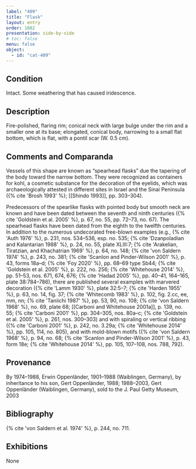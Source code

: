 ```yaml
---
label: "409"
title: "Flask"
layout: entry
order: 1082
presentation: side-by-side
# toc: false
menu: false
object:
  - id: "cat-409"
---
```


## Condition

Intact. Some weathering that has caused iridescence.

## Description

Fire-polished, flaring rim; conical neck with large bulge under the rim and a smaller one at its base; elongated, conical body, narrowing to a small flat bottom, which is flat, with a pontil scar (W. 0.5 cm).

## Comments and Comparanda

Vessels of this shape are known as “spearhead flasks” due the tapering of the body toward the narrow bottom. They were recognized as containers for kohl, a cosmetic substance for the decoration of the eyelids, which was archaeologically attested in different sites in Israel and the Sinai Peninsula ({% cite 'Brosh 1993' %}; [[Shindo 1993]], pp. 303–304).

Predecessors of the spearlike flasks with pointed body but smooth neck are known and have been dated between the seventh and ninth centuries ({% cite 'Goldstein et al. 2005' %}, p. 67, no. 55, pp. 72–73, no. 67). The spearhead flasks have been dated from the eighth to the twelfth centuries. In addition to the numerous undecorated free-blown examples (e.g., {% cite 'Auth 1976' %}, p. 231, nos. 534–536, esp. no. 535; {% cite 'Dzanpoladian and Kalantarian 1988' %}, p. 24, no. 55, plate XLIII:7; {% cite 'Arakelian, Tiratzian, and Khachatrian 1969' %}, p. 64, no. 148; {% cite 'von Saldern 1974' %}, p. 243, no. 381; {% cite 'Scanlon and Pinder-Wilson 2001' %}, p. 43, forms 18a–d; {% cite 'Foy 2020' %}, pp. 68–69 type Sb44; {% cite 'Goldstein et al. 2005' %}, p. 222, no. 256; {% cite 'Whitehouse 2014' %}, pp. 51–53, nos. 671, 674, 676; {% cite 'Hadad 2005' %}, pp. 40–41, 164–165, plate 38:784–786), there are published several examples with marvered decoration ({% cite 'Lamm 1930' %}, plate 32:5–7; {% cite 'Harden 1955' %}, p. 63, no. 14, fig. 37; {% cite 'Whitecomb 1983' %}, p. 102, fig. 2.cc, ee, mm, nn; {% cite 'Taniichi 1987' %}, pp. 53, 90, no. 108; {% cite 'von Saldern 1968' %}, no. 69, plate 68; [[Carboni and Whitehouse 2001a]], p. 139, no. 55; {% cite 'Carboni 2001' %}, pp. 304–305, nos. 80a–c; {% cite 'Goldstein et al. 2005' %}, p. 261, nos. 300–303) and with spiraling or vertical ribbing ({% cite 'Carboni 2001' %}, p. 242, no. 3.29a; {% cite 'Whitehouse 2014' %}, pp. 105, 114, no. 805), and with mold-blown motifs ({% cite 'von Saldern 1968' %}, p. 94, no. 68; {% cite 'Scanlon and Pinder-Wilson 2001' %}, p. 43, form 18e; {% cite 'Whitehouse 2014' %}, pp. 105, 107–108, nos. 788, 792).

## Provenance

By 1974–1988, Erwin Oppenländer, 1901–1988 (Waiblingen, Germany), by inheritance to his son, Gert Oppenländer, 1988; 1988–2003, Gert Oppenländer (Waiblingen, Germany), sold to the J. Paul Getty Museum, 2003

## Bibliography

{% cite 'von Saldern et al. 1974' %}, p. 244, no. 711.

## Exhibitions

None